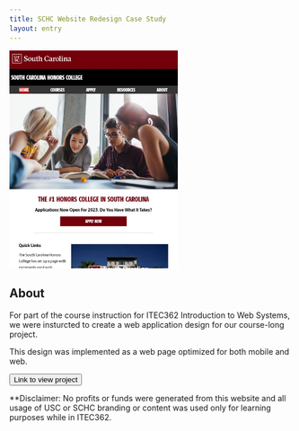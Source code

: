 ```yaml
---
title: SCHC Website Redesign Case Study
layout: entry
---
```

<img src="/assets/images/schc.jpg" alt="Screenshot of the re-imagined SCHC website" width="300px">

## About 
For part of the course instruction for ITEC362 Introduction to Web Systems, we were insturcted to create a web application design for our course-long project.

This design was implemented as a web page optimized for both mobile and web. 

<button onclick="window.location='/assets/schc_html/index.html'" class="story-button">Link to view project</button>

**Disclaimer: No profits or funds were generated from this website and all usage of USC or SCHC branding or content was used only for learning purposes while in ITEC362.